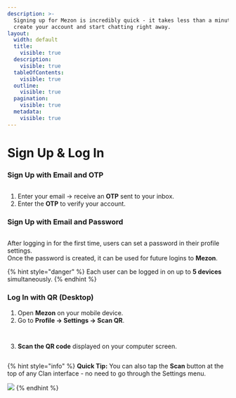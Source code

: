 ```yaml
---
description: >-
  Signing up for Mezon is incredibly quick - it takes less than a minute to
  create your account and start chatting right away.
layout:
  width: default
  title:
    visible: true
  description:
    visible: true
  tableOfContents:
    visible: true
  outline:
    visible: true
  pagination:
    visible: true
  metadata:
    visible: true
---
```


# Sign Up & Log In

### **Sign Up with Email and OTP**

<figure><img src="../.gitbook/assets/image (76).png" alt=""><figcaption></figcaption></figure>

1. Enter your email → receive an **OTP** sent to your inbox.
2. Enter the **OTP** to verify your account.

### **Sign Up with Email and Password**

<figure><img src="../.gitbook/assets/image (77).png" alt=""><figcaption></figcaption></figure>

After logging in for the first time, users can set a password in their profile settings.\
Once the password is created, it can be used for future logins to **Mezon**.

{% hint style="danger" %}
Each user can be logged in on up to **5 devices** simultaneously.
{% endhint %}

### **Log In with QR (Desktop)**

1. Open **Mezon** on your mobile device.
2. Go to **Profile → Settings → Scan QR**.

<figure><img src="../.gitbook/assets/image (78).png" alt=""><figcaption></figcaption></figure>

<figure><img src="../.gitbook/assets/image (79).png" alt=""><figcaption></figcaption></figure>

3. **Scan the QR code** displayed on your computer screen.

<figure><img src="../.gitbook/assets/image (80).png" alt=""><figcaption></figcaption></figure>

{% hint style="info" %}
**Quick Tip:** You can also tap the **Scan** button at the top of any Clan interface - no need to go through the Settings menu.

![](<../.gitbook/assets/image (81).png>)
{% endhint %}
